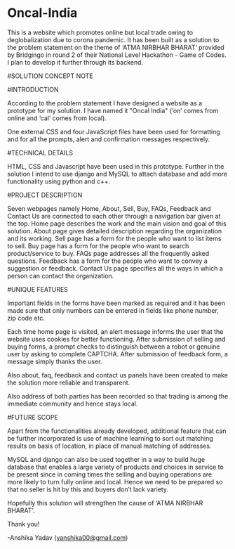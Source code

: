 # Oncal-India
This is a website which promotes online but local trade owing to deglobalization due to corona pandemic. It has been built as a solution to the problem statement on the theme of ‘ATMA NIRBHAR BHARAT’ provided by Bridgingo in round 2 of their National Level Hackathon - Game of Codes. I plan to develop it further through its backend.

#SOLUTION CONCEPT NOTE

#INTRODUCTION

According to the problem statement I have designed a website as a prototype for my solution. I have named it "Oncal India" (‘on’ comes from online and ‘cal’ comes from local).

One external CSS and four JavaScript files have been used for formatting and for all the prompts, alert and confirmation messages respectively. 


#TECHNICAL DETAILS

HTML, CSS and Javascript have been used in this prototype. Further in the solution I intend to use django and MySQL to attach database and add more functionality using python and c++. 


#PROJECT DESCRIPTION
 
Seven webpages namely Home, About, Sell, Buy, FAQs, Feedback and Contact Us are connected to each other through a navigation bar given at the top. Home page describes the work and the main vision and goal of this solution. About page gives detailed description regarding the organization and its working. Sell page has a form for the people who want to list items to sell. Buy page has a form for the people who want to search product/service to buy. FAQs page addresses all the frequently asked questions. Feedback has a form for the people who want to convey a suggestion or feedback. Contact Us page specifies all the ways in which a person can contact the organization. 


#UNIQUE FEATURES

Important fields in the forms have been marked as required and it has been made sure that only numbers can be entered in fields like phone number, zip code etc. 

Each time home page is visited, an alert message informs the user that the website uses cookies for better functioning. After submission of selling and buying forms, a prompt checks to distinguish between a robot or genuine user by asking to complete CAPTCHA. After submission of feedback form, a message simply thanks the user. 

Also about, faq, feedback and contact us panels have been created to make the solution more reliable and transparent. 

Also address of both parties has been recorded so that trading is among the immediate community and hence stays local.

#FUTURE SCOPE

Apart from the functionalities already developed, additional feature that can be further incorporated is use of machine learning to sort out matching results on basis of location, in place of manual matching of addresses. 

MySQL and django can also be used together in a way to build huge database that enables a large variety of products and choices in service to be present since in coming times the selling and buying operations are more likely to turn fully online and local. Hence we need to be prepared so that no seller is hit by this and buyers don’t lack variety.

Hopefully this solution will strengthen the cause of ‘ATMA NIRBHAR BHARAT’.

Thank you! 

-Anshika Yadav
(yanshika00@gmail.com)

